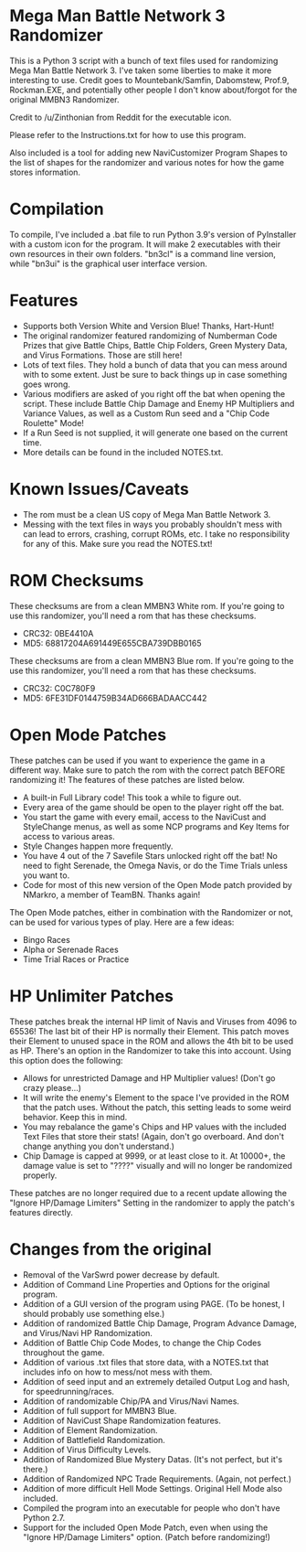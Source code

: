 Mega Man Battle Network 3 Randomizer
============
This is a Python 3 script with a bunch of text files used for randomizing Mega Man Battle Network 3. I've taken some liberties to make it more interesting to use. Credit goes to Mountebank/Samfin, Dabomstew, Prof.9, Rockman.EXE, and potentially other people I don't know about/forgot for the original MMBN3 Randomizer.

Credit to /u/Zinthonian from Reddit for the executable icon.

Please refer to the Instructions.txt for how to use this program.

Also included is a tool for adding new NaviCustomizer Program Shapes to the list of shapes for the randomizer and various notes for how the game stores information.

Compilation
============
To compile, I've included a .bat file to run Python 3.9's version of PyInstaller with a custom icon for the program. It will make 2 executables with their own resources in their own folders. "bn3cl" is a command line version, while "bn3ui" is the graphical user interface version.

Features
============
- Supports both Version White and Version Blue! Thanks, Hart-Hunt!
- The original randomizer featured randomizing of Numberman Code Prizes that give Battle Chips, Battle Chip Folders, Green Mystery Data, and Virus Formations. Those are still here!
- Lots of text files. They hold a bunch of data that you can mess around with to some extent. Just be sure to back things up in case something goes wrong.
- Various modifiers are asked of you right off the bat when opening the script. These include Battle Chip Damage and Enemy HP Multipliers and Variance Values, as well as a Custom Run seed and a "Chip Code Roulette" Mode!
- If a Run Seed is not supplied, it will generate one based on the current time.
- More details can be found in the included NOTES.txt.

Known Issues/Caveats
============
- The rom must be a clean US copy of Mega Man Battle Network 3.
- Messing with the text files in ways you probably shouldn't mess with can lead to errors, crashing, corrupt ROMs, etc. I take no responsibility for any of this. Make sure you read the NOTES.txt!

ROM Checksums
============
These checksums are from a clean MMBN3 White rom. If you're going to use this randomizer, you'll need a rom that has these checksums.
- CRC32: 0BE4410A
- MD5: 68817204A691449E655CBA739DBB0165

These checksums are from a clean MMBN3 Blue rom. If you're going to the use this randomizer, you'll need a rom that has these checksums.
- CRC32: C0C780F9
- MD5: 6FE31DF0144759B34AD666BADAACC442

Open Mode Patches
============
These patches can be used if you want to experience the game in a different way. Make sure to patch the rom with the correct patch BEFORE randomizing it! The features of these patches are listed below.
- A built-in Full Library code! This took a while to figure out.
- Every area of the game should be open to the player right off the bat.
- You start the game with every email, access to the NaviCust and StyleChange menus, as well as some NCP programs and Key Items for access to various areas.
- Style Changes happen more frequently.
- You have 4 out of the 7 Savefile Stars unlocked right off the bat! No need to fight Serenade, the Omega Navis, or do the Time Trials unless you want to.
- Code for most of this new version of the Open Mode patch provided by NMarkro, a member of TeamBN. Thanks again!

The Open Mode patches, either in combination with the Randomizer or not, can be used for various types of play. Here are a few ideas:
- Bingo Races
- Alpha or Serenade Races
- Time Trial Races or Practice

HP Unlimiter Patches
============
These patches break the internal HP limit of Navis and Viruses from 4096 to 65536! The last bit of their HP is normally their Element. This patch moves their Element to unused space in the ROM and allows the 4th bit to be used as HP. There's an option in the Randomizer to take this into account. Using this option does the following:

- Allows for unrestricted Damage and HP Multiplier values! (Don't go crazy please...)
- It will write the enemy's Element to the space I've provided in the ROM that the patch uses. Without the patch, this setting leads to some weird behavior. Keep this in mind.
- You may rebalance the game's Chips and HP values with the included Text Files that store their stats! (Again, don't go overboard. And don't change anything you don't understand.)
- Chip Damage is capped at 9999, or at least close to it. At 10000+, the damage value is set to "????" visually and will no longer be randomized properly.

These patches are no longer required due to a recent update allowing the "Ignore HP/Damage Limiters" Setting in the randomizer to apply the patch's features directly.

Changes from the original
============
- Removal of the VarSwrd power decrease by default.
- Addition of Command Line Properties and Options for the original program.
- Addition of a GUI version of the program using PAGE. (To be honest, I should probably use something else.)
- Addition of randomized Battle Chip Damage, Program Advance Damage, and Virus/Navi HP Randomization.
- Addition of Battle Chip Code Modes, to change the Chip Codes throughout the game.
- Addition of various .txt files that store data, with a NOTES.txt that includes info on how to mess/not mess with them.
- Addition of seed input and an extremely detailed Output Log and hash, for speedrunning/races.
- Addition of randomizable Chip/PA and Virus/Navi Names.
- Addition of full support for MMBN3 Blue.
- Addition of NaviCust Shape Randomization features.
- Addition of Element Randomization.
- Addition of Battlefield Randomization.
- Addition of Virus Difficulty Levels.
- Addition of Randomized Blue Mystery Datas. (It's not perfect, but it's there.)
- Addition of Randomized NPC Trade Requirements. (Again, not perfect.)
- Addition of more difficult Hell Mode Settings. Original Hell Mode also included.
- Compiled the program into an executable for people who don't have Python 2.7.
- Support for the included Open Mode Patch, even when using the "Ignore HP/Damage Limiters" option. (Patch before randomizing!)
